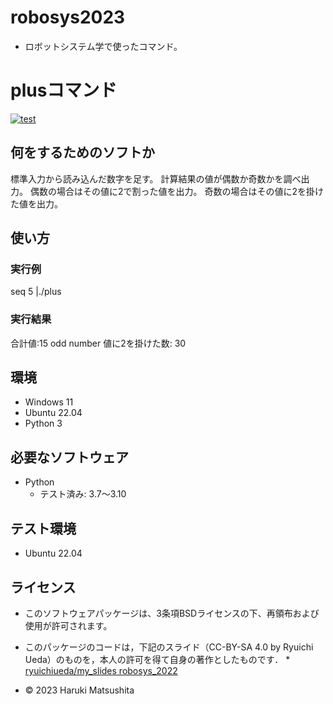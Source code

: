 # robosys2023
* ロボットシステム学で使ったコマンド。

# plusコマンド
[![test](https://github.com/harus860723/robosys2023/actions/workflows/test.yml/badge.svg)](https://github.com/harus860723/robosys2023/actions/workflows/test.yml)

## 何をするためのソフトか

標準入力から読み込んだ数字を足す。
計算結果の値が偶数か奇数かを調べ出力。
偶数の場合はその値に2で割った値を出力。
奇数の場合はその値に2を掛けた値を出力。

## 使い方

### 実行例
seq 5 |./plus

### 実行結果
合計値:15
odd number
値に2を掛けた数: 30

## 環境
* Windows 11  
* Ubuntu 22.04
* Python 3

## 必要なソフトウェア
* Python
  * テスト済み: 3.7〜3.10

## テスト環境
* Ubuntu 22.04

## ライセンス
* このソフトウェアパッケージは、3条項BSDライセンスの下、再領布および使用が許可されます。

* このパッケージのコードは，下記のスライド（CC-BY-SA 4.0 by Ryuichi Ueda）のものを，本人の許可を得て自身の著作としたものです．
      * [ryuichiueda/my_slides robosys_2022](https://github.com/ryuichiueda/my_slides/tree/master/robosys_2022)
* © 2023 Haruki Matsushita
